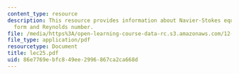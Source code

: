 ```yaml
---
content_type: resource
description: This resource provides information about Navier-Stokes equation ? dimensional
  form and Reynolds number.
file: /media/https%3A/open-learning-course-data-rc.s3.amazonaws.com/12-005-applications-of-continuum-mechanics-to-earth-atmospheric-and-planetary-sciences-spring-2006/86e7769ebfc849ee2996867ca2ca668d_lec25.pdf
file_type: application/pdf
resourcetype: Document
title: lec25.pdf
uid: 86e7769e-bfc8-49ee-2996-867ca2ca668d
---
```


